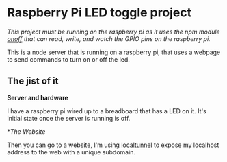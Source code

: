 # Raspberry Pi LED toggle project

_This project must be running on the raspberry pi as it uses the npm module <a href="https://github.com/fivid/onoff/" target="blank">onoff</a> that can read, write, and watch the GPIO pins on the raspberry pi._

This is a node server that is running on a raspberry pi, that uses a webpage to send commands to turn on or off the led. 

## The jist of it

**Server and hardware**

I have a raspberry pi wired up to a breadboard that has a LED on it. It's initial state once the server is running is off. 

**The Website*

Then you can go to a website, I'm using <a href="https://localtunnel.me" target="blank">localtunnel</a> to expose my localhost address to the web with a unique subdomain.  

